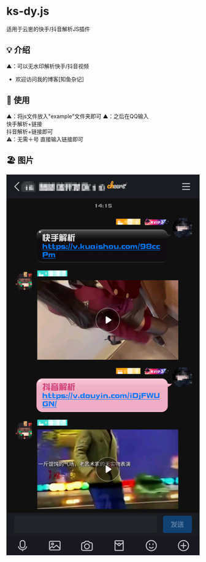 # ks-dy.js
适用于云崽的快手/抖音解析JS插件
## 💡 介绍
▲：可以无水印解析快手/抖音视频
- 欢迎访问我的博客[知鱼杂记]
## 🍄 使用
▲：将js文件放入"example"文件夹即可
▲：之后在QQ输入<br>快手解析+链接<br>抖音解析+链接即可<br>⚠️：无需＋号 直接输入链接即可
## 🏖 图片
   ![介绍图1](https://raw.githubusercontent.com/ovoox/ks-dy.js/refs/heads/main/Image_27168918460234.png)

